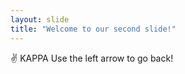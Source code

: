 ```yaml
---
layout: slide
title: "Welcome to our second slide!"
---
```

:v: KAPPA
Use the left arrow to go back!
